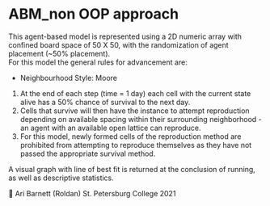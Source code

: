 # ABM_non OOP approach

This agent-based model is represented using a 2D numeric array with confined board space of 50 X 50, with the randomization of agent placement (~50% placement).  
For this model the general rules for advancement are: 

- Neighbourhood Style: Moore

1.	At the end of each step (time = 1 day) each cell with the current state alive has a 50% chance of survival to the next day. 
2.	Cells that survive will then have the instance to attempt reproduction depending on available spacing within their surrounding neighborhood - an agent with an available open lattice can reproduce. 
3.	For this model, newly formed cells of the reproduction method are prohibited from attempting to reproduce themselves as they have not passed the appropriate survival method. 

A visual graph with line of best fit is returned at the conclusion of running, as well as descriptive statistics. 

 Ari Barnett (Roldan) St. Petersburg College 2021
